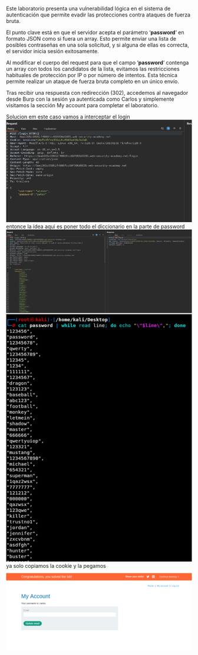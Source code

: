 Este laboratorio presenta una vulnerabilidad lógica en el sistema de autenticación que permite evadir las protecciones contra ataques de fuerza bruta.

El punto clave está en que el servidor acepta el parámetro ‘**password**‘ en formato JSON como si fuera un array. Esto permite enviar una lista de posibles contraseñas en una sola solicitud, y si alguna de ellas es correcta, el servidor inicia sesión exitosamente.

Al modificar el cuerpo del request para que el campo ‘**password**‘ contenga un array con todos los candidatos de la lista, evitamos las restricciones habituales de protección por IP o por número de intentos. Esta técnica permite realizar un ataque de fuerza bruta completo en un único envío.

Tras recibir una respuesta con redirección (302), accedemos al navegador desde Burp con la sesión ya autenticada como Carlos y simplemente visitamos la sección My account para completar el laboratorio.

Solucion
em este caso vamos a interceptar el login
![Pasted_image_20250820225400.png](/Imagenes/Pasted_image_20250820225400.png)
entonce la idea aqui es poner todo el diccionario en la parte de password
![Pasted_image_20250820225852.png](/Imagenes/Pasted_image_20250820225852.png)
![Pasted_image_20250820230001.png](/Imagenes/Pasted_image_20250820230001.png)
ya solo copiamos la cookie y la pegamos
![Pasted_image_20250820230051.png](/Imagenes/Pasted_image_20250820230051.png)
